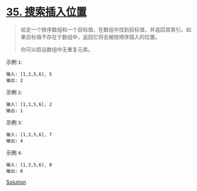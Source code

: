 # [35. 搜索插入位置](https://leetcode-cn.com/problems/search-insert-position/)

> 给定一个排序数组和一个目标值，在数组中找到目标值，并返回其索引。如果目标值不存在于数组中，返回它将会被按顺序插入的位置。
>
> 你可以假设数组中无重复元素。


示例 `1`:

    输入: [1,3,5,6], 5
    输出: 2


示例 `2`:

    输入: [1,3,5,6], 2
    输出: 1

示例 `3`:

    输入: [1,3,5,6], 7
    输出: 4
    
示例 `4`:

    输入: [1,3,5,6], 0
    输出: 0

[Solution](solution.h)